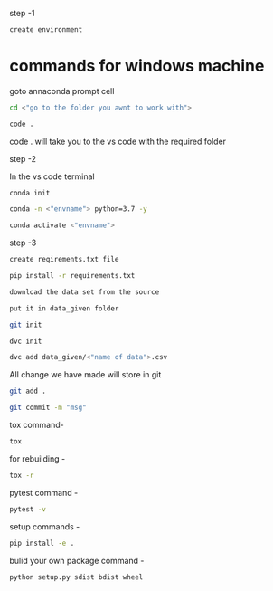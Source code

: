 step -1

```bash
create environment 
```

# commands for windows machine

goto annaconda prompt cell

```bash
cd <"go to the folder you awnt to work with">
```

```bash
code .
```

 code . will take you to the vs code with the required folder

step -2

In the vs code terminal

```bash
conda init
```

```bash
conda -n <"envname"> python=3.7 -y
```

```bash
conda activate <"envname">
```

step -3

```bash
create reqirements.txt file 
```

```bash
pip install -r requirements.txt
```

```bash
download the data set from the source
```

```bash
put it in data_given folder
```


```bash
git init
```

```bash
dvc init
```

```bash
dvc add data_given/<"name of data">.csv
```

All change we have made will store in git

```bash
git add .
```

```bash
git commit -m "msg"
```

tox command-
```bash
tox
```
for rebuilding -
```bash 
tox -r
```
pytest command -
```bash 
pytest -v
```

setup commands -
```bash
pip install -e .
```

bulid your own package command -
```bash
python setup.py sdist bdist wheel
```